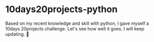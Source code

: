 # 10days20projects-python
Based on my recent knowledge and skill with python, I gave myself a 10days 20projects challenge. Let's see how well it goes. I will keep updating. 🚀
